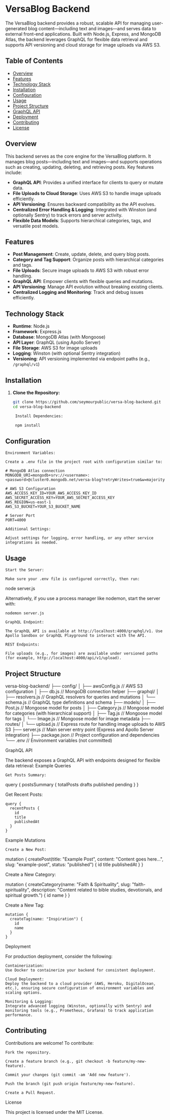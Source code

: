 # VersaBlog Backend

The VersaBlog backend provides a robust, scalable API for managing user-generated blog content—including text and images—and serves data to external front-end applications. Built with Node.js, Express, and MongoDB Atlas, the backend leverages GraphQL for flexible data retrieval and supports API versioning and cloud storage for image uploads via AWS S3.

## Table of Contents

- [Overview](#overview)
- [Features](#features)
- [Technology Stack](#technology-stack)
- [Installation](#installation)
- [Configuration](#configuration)
- [Usage](#usage)
- [Project Structure](#project-structure)
- [GraphQL API](#graphql-api)
- [Deployment](#deployment)
- [Contributing](#contributing)
- [License](#license)

## Overview

This backend serves as the core engine for the VersaBlog platform. It manages blog posts—including text and images—and supports operations such as creating, updating, deleting, and retrieving posts. Key features include:
- **GraphQL API**: Provides a unified interface for clients to query or mutate data.
- **File Uploads to Cloud Storage**: Uses AWS S3 to handle image uploads efficiently.
- **API Versioning**: Ensures backward compatibility as the API evolves.
- **Centralized Error Handling & Logging**: Integrated with Winston (and optionally Sentry) to track errors and server activity.
- **Flexible Data Models**: Supports hierarchical categories, tags, and versatile post models.

## Features

- **Post Management**: Create, update, delete, and query blog posts.
- **Category and Tag Support**: Organize posts with hierarchical categories and tags.
- **File Uploads**: Secure image uploads to AWS S3 with robust error handling.
- **GraphQL API**: Empower clients with flexible queries and mutations.
- **API Versioning**: Manage API evolution without breaking existing clients.
- **Centralized Logging and Monitoring**: Track and debug issues efficiently.

## Technology Stack

- **Runtime**: Node.js
- **Framework**: Express.js
- **Database**: MongoDB Atlas (with Mongoose)
- **API Layer**: GraphQL (using Apollo Server)
- **File Storage**: AWS S3 for image uploads
- **Logging**: Winston (with optional Sentry integration)
- **Versioning**: API versioning implemented via endpoint paths (e.g., `/graphql/v1`)

## Installation

1. **Clone the Repository:**

   ```bash
   git clone https://github.com/seymourpublic/versa-blog-backend.git
   cd versa-blog-backend

    Install Dependencies:

    npm install

## Configuration

    Environment Variables:

    Create a .env file in the project root with configuration similar to:

    # MongoDB Atlas connection
    MONGODB_URI=mongodb+srv://<username>:<password>@cluster0.mongodb.net/versa-blog?retryWrites=true&w=majority

    # AWS S3 Configuration
    AWS_ACCESS_KEY_ID=YOUR_AWS_ACCESS_KEY_ID
    AWS_SECRET_ACCESS_KEY=YOUR_AWS_SECRET_ACCESS_KEY
    AWS_REGION=us-east-1
    AWS_S3_BUCKET=YOUR_S3_BUCKET_NAME

    # Server Port
    PORT=4000

    Additional Settings:

    Adjust settings for logging, error handling, or any other service integrations as needed.

## Usage

    Start the Server:

    Make sure your .env file is configured correctly, then run:

node server.js

Alternatively, if you use a process manager like nodemon, start the server with:

    nodemon server.js

    GraphQL Endpoint:

    The GraphQL API is available at http://localhost:4000/graphql/v1. Use Apollo Sandbox or GraphQL Playground to interact with the API.

    REST Endpoints:

    File uploads (e.g., for images) are available under versioned paths (for example, http://localhost:4000/api/v1/upload).

## Project Structure

versa-blog-backend/
├── config/
│   ├── awsConfig.js        // AWS S3 configuration
│   ├── db.js               // MongoDB connection helper
├── graphql/
│   ├── resolvers.js        // GraphQL resolvers for queries and mutations
│   └── schema.js           // GraphQL type definitions and schema
├── models/
│   ├── Post.js             // Mongoose model for posts
│   ├── Category.js         // Mongoose model for categories (with hierarchical support)
│   ├── Tag.js              // Mongoose model for tags
│   └── Image.js            // Mongoose model for image metadata
├── routes/
│   └── upload.js           // Express route for handling image uploads to AWS S3
├── server.js               // Main server entry point (Express and Apollo Server integration)
├── package.json            // Project configuration and dependencies
└── .env                    // Environment variables (not committed)

GraphQL API

The backend exposes a GraphQL API with endpoints designed for flexible data retrieval:
Example Queries

    Get Posts Summary:

query {
  postsSummary {
    totalPosts
    drafts
    published
    pending
  }
}

Get Recent Posts:

    query {
      recentPosts {
        id
        title
        publishedAt
      }
    }

Example Mutations

    Create a New Post:

mutation {
  createPost(title: "Example Post", content: "Content goes here...", slug: "example-post", status: "published") {
    id
    title
    publishedAt
  }
}

Create a New Category:

mutation {
  createCategory(name: "Faith & Spirituality", slug: "faith-spirituality", description: "Content related to bible studies, devotionals, and spiritual growth.") {
    id
    name
  }
}

Create a New Tag:

    mutation {
      createTag(name: "Inspiration") {
        id
        name
      }
    }

Deployment

For production deployment, consider the following:

    Containerization:
    Use Docker to containerize your backend for consistent deployment.

    Cloud Deployment:
    Deploy the backend to a cloud provider (AWS, Heroku, DigitalOcean, etc.), ensuring secure configuration of environment variables and scaling options.

    Monitoring & Logging:
    Integrate advanced logging (Winston, optionally with Sentry) and monitoring tools (e.g., Prometheus, Grafana) to track application performance.

## Contributing

Contributions are welcome! To contribute:

    Fork the repository.

    Create a feature branch (e.g., git checkout -b feature/my-new-feature).

    Commit your changes (git commit -am 'Add new feature').

    Push the branch (git push origin feature/my-new-feature).

    Create a Pull Request.

License

This project is licensed under the MIT License.
